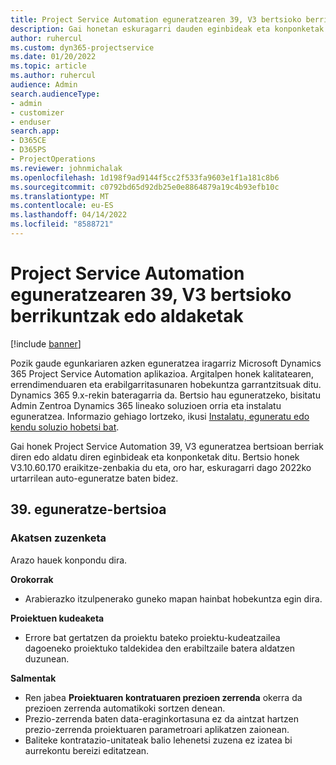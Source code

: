 ```yaml
---
title: Project Service Automation eguneratzearen 39, V3 bertsioko berrikuntzak edo aldaketak
description: Gai honetan eskuragarri dauden eginbideak eta konponketak zerrendatzen dira Microsoft Dynamics 365 Project Service Automation Eguneratu 39. bertsioa, V3.
author: ruhercul
ms.custom: dyn365-projectservice
ms.date: 01/20/2022
ms.topic: article
ms.author: ruhercul
audience: Admin
search.audienceType:
- admin
- customizer
- enduser
search.app:
- D365CE
- D365PS
- ProjectOperations
ms.reviewer: johnmichalak
ms.openlocfilehash: 1d198f9ad9144f5cc2f533fa9603e1f1a181c8b6
ms.sourcegitcommit: c0792bd65d92db25e0e8864879a19c4b93efb10c
ms.translationtype: MT
ms.contentlocale: eu-ES
ms.lasthandoff: 04/14/2022
ms.locfileid: "8588721"
---
```

# <a name="whats-new-or-changed-in-project-service-automation-update-release-39-v3"></a>Project Service Automation eguneratzearen 39, V3 bertsioko berrikuntzak edo aldaketak

[!include [banner](../includes/psa-now-project-operations.md)]

Pozik gaude egunkariaren azken eguneratzea iragarriz Microsoft Dynamics 365 Project Service Automation aplikazioa. Argitalpen honek kalitatearen, errendimenduaren eta erabilgarritasunaren hobekuntza garrantzitsuak ditu. Dynamics 365 9.x-rekin bateragarria da. Bertsio hau eguneratzeko, bisitatu Admin Zentroa Dynamics 365 lineako soluzioen orria eta instalatu eguneratzea. Informazio gehiago lortzeko, ikusi [Instalatu, eguneratu edo kendu soluzio hobetsi bat](/power-platform/admin/install-remove-preferred-solution).

Gai honek Project Service Automation 39, V3 eguneratzea bertsioan berriak diren edo aldatu diren eginbideak eta konponketak ditu. Bertsio honek V3.10.60.170 eraikitze-zenbakia du eta, oro har, eskuragarri dago 2022ko urtarrilean auto-eguneratze baten bidez.

## <a name="update-release-39"></a>39. eguneratze-bertsioa

### <a name="bug-fixes"></a>Akatsen zuzenketa

Arazo hauek konpondu dira.

**Orokorrak**

- Arabierazko itzulpenerako guneko mapan hainbat hobekuntza egin dira.

**Proiektuen kudeaketa**

- Errore bat gertatzen da proiektu bateko proiektu-kudeatzailea dagoeneko proiektuko taldekidea den erabiltzaile batera aldatzen duzunean.

**Salmentak**

- Ren jabea **Proiektuaren kontratuaren prezioen zerrenda** okerra da prezioen zerrenda automatikoki sortzen denean. 
- Prezio-zerrenda baten data-eraginkortasuna ez da aintzat hartzen prezio-zerrenda proiektuaren parametroari aplikatzen zaionean.
- Baliteke kontratazio-unitateak balio lehenetsi zuzena ez izatea bi aurrekontu bereizi editatzean.
